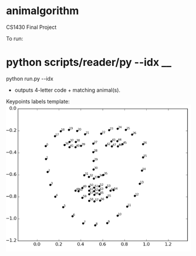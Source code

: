 # animalgorithm
CS1430 Final Project

To run:  
# python scripts/reader/py --idx __
python run.py --idx <image-index>
   - outputs 4-letter code + matching animal(s).


Keypoints labels template:
![alt text](image.png)